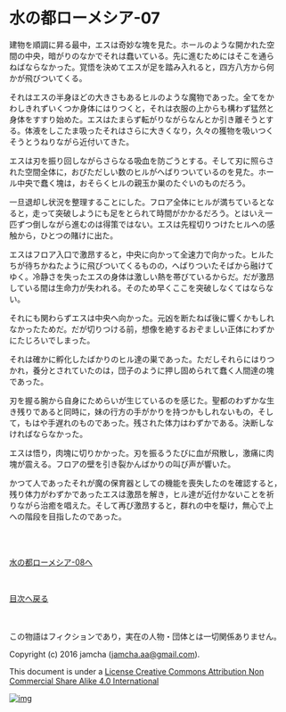 # 水の都ローメシア-07

建物を順調に昇る最中，エスは奇妙な塊を見た。ホールのような開かれた空  
間の中央，暗がりのなかでそれは蠢いている。先に進むためにはそこを通ら  
ねばならなかった。覚悟を決めてエスが足を踏み入れると，四方八方から何  
かが飛びついてくる。  

それはエスの半身ほどの大きさもあるヒルのような魔物であった。全てをか  
わしきれずいくつか身体にはりつくと，それは衣服の上からも構わず猛然と  
身体をすすり始めた。エスはたまらず転がりながらなんとか引き離そうとす  
る。体液をしこたま吸ったそれはさらに大きくなり，久々の獲物を吸いつく  
そうとうねりながら近付いてきた。  

エスは刃を振り回しながらさらなる吸血を防ごうとする。そして刃に照らさ  
れた空間全体に，おびただしい数のヒルがへばりついているのを見た。ホー  
ル中央で蠢く塊は，おそらくヒルの親玉か巣のたぐいのものだろう。  

一旦退却し状況を整理することにした。フロア全体にヒルが満ちているとな  
ると，走って突破しようにも足をとられて時間がかかるだろう。とはいえ一  
匹ずつ倒しながら進むのは得策ではない。エスは先程切りつけたヒルへの感  
触から，ひとつの賭けに出た。  

エスはフロア入口で激昂すると，中央に向かって全速力で向かった。ヒルた  
ちが待ちかねたように飛びついてくるものの，へばりついたそばから融けて  
ゆく。冷静さを失ったエスの身体は激しい熱を帯びているからだ。だが激昂  
している間は生命力が失われる。そのため早くここを突破しなくてはならな  
い。  

それにも関わらずエスは中央へ向かった。元凶を断たねば後に響くかもしれ  
なかったためだ。だが切りつける前，想像を絶するおぞましい正体にわずか  
にたじろいでしまった。  

それは確かに孵化したばかりのヒル達の巣であった。ただしそれらにはりつ  
かれ，養分とされていたのは，団子のように押し固められて蠢く人間達の塊  
であった。  

刃を握る腕から自身にためらいが生じているのを感じた。聖都のわずかな生  
き残りであると同時に，妹の行方の手がかりを持つかもしれないもの，そし  
て，もはや手遅れのものであった。残された体力はわずかである。決断しな  
ければならなかった。  

エスは悟り，肉塊に切りかかった。刃を振るうたびに血が飛散し，激痛に肉  
塊が震える。フロアの壁を引き裂かんばかりの叫び声が響いた。  

かつて人であったそれが魔の保育器としての機能を喪失したのを確認すると，  
残り体力がわずかであったエスは激昂を解き，ヒル達が近付かないことを祈  
りながら治癒を唱えた。そして再び激昂すると，群れの中を駆け，無心で上  
への階段を目指したのであった。  

<br>  
<br>  

[水の都ローメシア-08へ](https://github.com/jamcha-aa/EbonyBlades/blob/master/articles/lawmessiah/08.md)  

<br>  

[目次へ戻る](https://github.com/jamcha-aa/EbonyBlades/blob/master/README.md)  

<br>  
<br>  
この物語はフィクションであり，実在の人物・団体とは一切関係ありません。  

Copyright (c) 2016 jamcha (jamcha.aa@gmail.com).  

This document is under a [License Creative Commons Attribution Non Commercial Share Alike 4.0 International](http://creativecommons.org/licenses/by-nc-sa/4.0/deed)  

[![img](http://i.creativecommons.org/l/by-nc-sa/3.0/80x15.png)](http://creativecommons.org/licenses/by-nc-sa/4.0/deed)